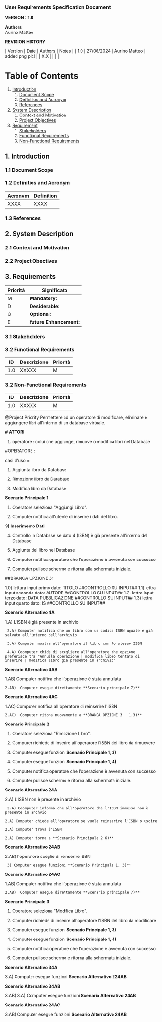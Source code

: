 
### User Requirements Specification Document


**VERSION : 1.0**

**Authors**  
Aurino
Matteo

**REVISION HISTORY**

| Version    | Date        | Authors      | Notes        |
| 1.0 | 27/06/2024 | Aurino Matteo | added png pic! |
| X.X |  | |  |

# Table of Contents

1. [Introduction](#p1)
	1. [Document Scope](#sp1.1)
	2. [Definitios and Acronym](#sp1.2) 
	3. [References](#sp1.3)
2. [System Description](#p2)
	1. [Context and Motivation](#sp2.1)
	2. [Project Objectives](#sp2.2)
3. [Requirement](#p3)
 	1. [Stakeholders](#sp3.1)
 	2. [Functional Requirements](#sp3.2)
 	3. [Non-Functional Requirements](#sp3.3)
  
  

<a name="p1"></a>

## 1. Introduction

<a name="sp1.1"></a>

### 1.1 Document Scope


<a name="sp1.2"></a>

### 1.2 Definitios and Acronym


| Acronym				| Definition | 
| ------------------------------------- | ----------- | 
| XXXX                                  | XXXX |

<a name="sp1.3"></a>

### 1.3 References 

<a name="p2"></a>

## 2. System Description
<a name="sp2.15"></a>

### 2.1 Context and Motivation

<a name="sp2.2"></a>

### 2.2 Project Obectives 

<a name="p3"></a>

## 3. Requirements

| Priorità | Significato | 
| --------------- | ----------- | 
| M | **Mandatory:**   |
| D | **Desiderable:** |
| O | **Optional:**    |
| E | **future Enhancement:** |

<a name="sp3.1"></a>
### 3.1 Stakeholders

<a name="sp3.2"></a>
### 3.2 Functional Requirements 

| ID | Descrizione | Priorità |
| --------------- | ----------- | ---------- | 
| 1.0 |  XXXXX |M|

<a name="sp3.3"></a>
### 3.2 Non-Functional Requirements 
 
| ID | Descrizione | Priorità |
| --------------- | ----------- | ---------- | 
| 1.0 | XXXXX |M|


@Project Priority
Permettere ad un operatore di modificare, eliminare e aggiungere libri all'interno di un database virtuale.



**# ATTORI**

1) operatore : colui che aggiunge, rimuove o modifica libri nel Database

#OPERATORE : 

casi d'uso =

1) Aggiunta libro da Database

2) Rimozione libro da Database

3) Modifica libro da Database


**Scenario Principale 1**

1) Operatore seleziona "Aggiungi Libro".

2) Computer notifica all'utente di inserire i dati del libro.

**3) Inserimento Dati**

4) Controllo in Database se dato 4 (ISBN) è già presente all'interno del Database

5) Aggiunta del libro nel Database

6) Computer notifica operatore che l'operazione è avvenuta con successo

7) Computer pulisce schermo e ritorna alla schermata iniziale.

##BRANCA OPZIONE 3:

1.0) lettura input primo dato: TITOLO
##CONTROLLO SU INPUT##
1.1) lettra input secondo dato: AUTORE
##CONTROLLO SU INPUT##
1.2) lettra input terzo dato: DATA PUBBLICAZIONE
##CONTROLLO SU INPUT##
1.3) lettra input quarto dato: IS
##CONTROLLO SU INPUT##



**Scenario Alternativo 4A**

1.A) L'ISBN è già presente in archivio
		
     2.A) Computer notifica che un libro con un codice ISBN uguale è già salvato all'interno dell'archivio

     3.A) Computer mostra all'operatore il libro con lo stesso ISBN 

     4.A) Coomputer chide di scegliere all'operatore che opzione preferisce tra "Annulla operazione | modifica libro tentato di inserire | modifica libro già presente in archivio"



**Scenario Alternativo 4AB**

1.AB) Computer notifica che l'operazione è stata annullata

    2.AB)  Computer esegue direttamente **Scenario principale 7)**


**Scenario Alternativo 4AC**

1.AC) Computer notifica all'operatore di reinserire l'ISBN 

    2.AC)  Computer ritona nuovamente a **BRANCA OPZIONE 3   1.3)** 







**Scenario Principale 2**

1) Operatore seleziona "Rimozione Libro".

2) Computer richiede di inserire all'operatore l'ISBN del libro da rimuovere

3) Computer esegue funzioni **Scenario Principale 1, 3)**

4) Computer esegue funzioni **Scenario Principale 1, 4)** 

6) Computer notifica operatore che l'operazione è avvenuta con successo

7) Computer pulisce schermo e ritorna alla schermata iniziale.


**Scenario Alternativo 24A**

2.A) L'ISBN non è presente in archivio

     2.A) Coomputer informa che all'operatore che l'ISBN immesso non è presente in archvio

	2.A) Computer chiede all'operatore se vuole reinserire l'ISBN o uscire

	2.A) Computer trova l'ISBN

	2.A) Computer torna a **Scenario Principale 2 6)**



**Scenario Alternativo 24AB**

2.AB) l'operatore sceglie di reinserire ISBN

     3) Computer esegue funzioni **Scenario Principale 1, 3)**

**Scenario Alternativo 24AC**

1.AB) Computer notifica che l'operazione è stata annullata

    2.AB)  Computer esegue direttamente **Scenario principale 7)**







**Scenario Principale 3**

1) Operatore seleziona "Modifica Libro".

2) Computer richiede di inserire all'operatore l'ISBN del libro da modificare

3) Computer esegue funzioni **Scenario Principale 1, 3)**

4) Computer esegue funzioni **Scenario Principale 1, 4)** 

6) Computer notifica operatore che l'operazione è avvenuta con successo

7) Computer pulisce schermo e ritorna alla schermata iniziale.


**Scenario Alternativo 34A**

3.A) Computer esegue funzioni **Scenario Alternativo 224AB**


**Scenario Alternativo 34AB**

3.AB) 3.A) Computer esegue funzioni **Scenario Alternativo 24AB**

**Scenario Alternativo 24AC**

3.AB) Computer esegue funzioni **Scenario Alternativo 24AB**







